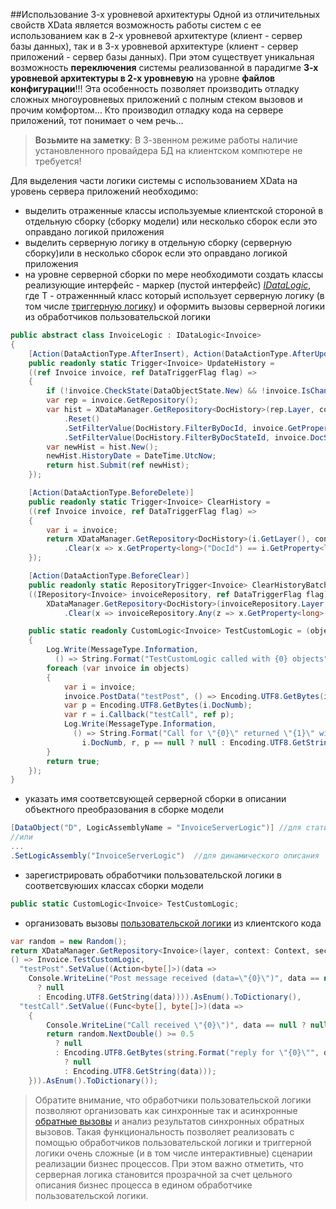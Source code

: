 ##Использование 3-х уровневой архитектуры
Одной из отличительных свойств XData является возможность работы систем с ее использованием как в 2-х уровневой архитектуре (клиент - сервер базы данных), так и в 3-х уровневой архитектуре (клиент - сервер приложений - сервер базы данных). При этом существует уникальная возможность **переключения** системы реализованной в парадигме **3-х уровневой архитектуры в 2-х уровневую** на уровне **файлов конфигурации**!!! Эта особенность позволяет производить отладку сложных многоуровневых приложений с полным стеком вызовов и прочим комфортом... Кто производил отладку кода на сервере приложений, тот понимает о чем речь...

>**Возьмите на заметку**: В 3-звенном режиме работы наличие установленного провайдера БД на клиентском компютере не требуется!

Для выделения части логики системы с использованием XData на уровень сервера приложений необходимо: 
* выделить отраженные классы используемые клиентской стороной в отдельную сборку (сборку модели) или несколько сборок если это оправдано логикой приложения
* выделить серверную логику в отдельную сборку (серверную сборку)или в несколько сборок если это оправдано логикой приложения
* на уровне серверной сборки по мере необходимоти создать классы реализующие интерфейс - маркер (пустой интерфейс) [*IDataLogic<T>*](https://htmlpreview.github.io/?https://raw.githubusercontent.com/mickfierte/XData/master/docs/doc/Contents/1/54.html), где T - отраженнный класс который использует серверную логику (в том числе [триггерную логику](./tips_and_tricks.md#Использование-триггерной-логики)) и оформить вызовы серверной логики из обработчиков пользовательской логики
```csharp
public abstract class InvoiceLogic : IDataLogic<Invoice>
{
    [Action(DataActionType.AfterInsert), Action(DataActionType.AfterUpdate)]
    public readonly static Trigger<Invoice> UpdateHistory = 
    ((ref Invoice invoice, ref DataTriggerFlag flag) =>
    {
        if (!invoice.CheckState(DataObjectState.New) && !invoice.IsChanged(x => x.DocState)) return true;
        var rep = invoice.GetRepository();
        var hist = XDataManager.GetRepository<DocHistory>(rep.Layer, context: rep.Context)
            .Reset()
            .SetFilterValue(DocHistory.FilterByDocId, invoice.GetProperty<long>("DocId"))
            .SetFilterValue(DocHistory.FilterByDocStateId, invoice.DocState.Key);
        var newHist = hist.New();
        newHist.HistoryDate = DateTime.UtcNow;
        return hist.Submit(ref newHist);
    });

    [Action(DataActionType.BeforeDelete)]
    public readonly static Trigger<Invoice> ClearHistory = 
    ((ref Invoice invoice, ref DataTriggerFlag flag) => 
    {
        var i = invoice;
        return XDataManager.GetRepository<DocHistory>(i.GetLayer(), context: i.GetContext()).Reset()
            .Clear(x => x.GetProperty<long>("DocId") == i.GetProperty<long>("DocId"));
    });

    [Action(DataActionType.BeforeClear)]
    public readonly static RepositoryTrigger<Invoice> ClearHistoryBatch = 
    ((IRepository<Invoice> invoiceRepository, ref DataTriggerFlag flag) =>
        XDataManager.GetRepository<DocHistory>(invoiceRepository.Layer, context: invoiceRepository.Context).Reset()
            .Clear(x => invoiceRepository.Any(z => x.GetProperty<long>("DocId") == z.GetProperty<long>("DocId"))));

    public static readonly CustomLogic<Invoice> TestCustomLogic = (objects => 
    {
        Log.Write(MessageType.Information, 
          () => String.Format("TestCustomLogic called with {0} objects", objects.Length)); 
        foreach (var invoice in objects)
        {
            var i = invoice;
            invoice.PostData("testPost", () => Encoding.UTF8.GetBytes(i.DocNumb));
            var p = Encoding.UTF8.GetBytes(i.DocNumb);
            var r = i.Callback("testCall", ref p);
            Log.Write(MessageType.Information, 
              () => String.Format("Call for \"{0}\" returned \"{1}\" with data \"{2}\"", 
                i.DocNumb, r, p == null ? null : Encoding.UTF8.GetString(p)));
        }
        return true;
    });
}
```

* указать имя соответсвующей серверной сборки в описании объектного преобразования в сборке модели 
```csharp
[DataObject("D", LogicAssemblyName = "InvoiceServerLogic")] //для статического описания
//или
...
.SetLogicAssembly("InvoiceServerLogic")  //для динамического описания
```

* зарегистрировать обработчики пользовательской логики в соответсвуюших классах сборки модели
```csharp
public static CustomLogic<Invoice> TestCustomLogic;
```

* организовать вызовы [пользовательской логики](./tips_and_tricks.md#Использование-пользовательской-логики) из клиентского кода
```csharp
var random = new Random();
return XDataManager.GetRepository<Invoice>(layer, context: Context, security: security).ToArray().Execute(
() => Invoice.TestCustomLogic, 
  "testPost".SetValue((Action<byte[]>)(data => 
    Console.WriteLine("Post message received (data=\"{0}\")", data == null 
      ? null 
      : Encoding.UTF8.GetString(data)))).AsEnum().ToDictionary(),
  "testCall".SetValue((Func<byte[], byte[]>)(data =>
    {
        Console.WriteLine("Call received \"{0}\")", data == null ? null : Encoding.UTF8.GetString(data));
        return random.NextDouble() >= 0.5 
          ? null 
          : Encoding.UTF8.GetBytes(string.Format("reply for \"{0}\"", data == null 
            ? null 
            : Encoding.UTF8.GetString(data)));
    })).AsEnum().ToDictionary());
```

>Обратите внимание, что обработчики пользовательской логики позволяют организовать как синхронные так и асинхронные [обратные вызовы](./tips_and_tricks.md#Обратный-вызов-из-пользовательской-логики) и анализ результатов синхронных обратных вызовов. Такая функциональность позволяет реализовать с помощью обработчиков пользовательской логики и триггерной логики очень сложные (и в том числе интерактивные) сценарии реализации бизнес процессов. При этом важно отметить, что серверная логика становится прозрачной за счет цельного описания бизнес процесса в едином обработчике пользовательской логики.
